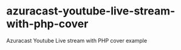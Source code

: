 # azuracast-youtube-live-stream-with-php-cover
Azuracast Youtube Live stream with PHP cover example
